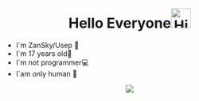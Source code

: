 <h1 align="center">Hello Everyone<img src="https://user-images.githubusercontent.com/1303154/88677602-1635ba80-d120-11ea-84d8-d263ba5fc3c0.gif" width="40px" alt="Hi"><br></h1>

* I`m ZanSky/Usep 🙋
* I`m 17 years old🌹
* I`m not programmer💻
* I`am only human 📍

<!--
<p align="center"><img src="https://github-readme-stats.vercel.app/api/top-langs/?username=myname31&theme=tokyonight&layout=compact" alt="myname31 :: Top Langs" /></p>
-->
<p align="center">
  <a href="https://github.com/myname31"><img src="https://github-readme-stats.vercel.app/api?username=myname31&theme=tokyonight&show_icons=true" /></a>
</p>
<!--
<p align="center"><a href="https://github.com/myname31"><img src="https://github-readme-stats.vercel.app/api/top-langs/?username=myname31&theme=radical&layout=compact"></a></p> 
-->
<!--
[![Top Langs](https://github-readme-stats.vercel.app/api/top-langs/?username=myname31&layout=compact)](https://github.com/myname31/Random)
-->
<!--
[![Readme Card](https://github-readme-stats.vercel.app/api/pin/?username=myname31&repo=Random)](https://github.com/myname31/Random)
-->
<!--
[![Top Langs](https://github-readme-stats.vercel.app/api/top-langs/?username=myname31&layout=compact)](https://github.com/myname31/github-readme-stats)
-->
<!--
**myname31/myname31** is a ✨ _special_ ✨ repository because its `README.md` (this file) appears on your GitHub profile.

Here are some ideas to get you started:

- 🔭 I’m currently working on ...
- 🌱 I’m currently learning ...
- 👯 I’m looking to collaborate on ...
- 🤔 I’m looking for help with ...
- 💬 Ask me about ...
- 📫 How to reach me: ...
- 😄 Pronouns: ...
- ⚡ Fun fact: ...
-->
